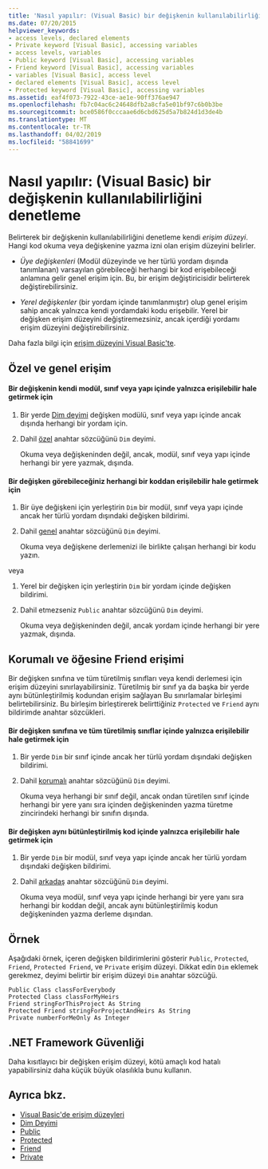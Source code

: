 ```yaml
---
title: 'Nasıl yapılır: (Visual Basic) bir değişkenin kullanılabilirliğini denetleme'
ms.date: 07/20/2015
helpviewer_keywords:
- access levels, declared elements
- Private keyword [Visual Basic], accessing variables
- access levels, variables
- Public keyword [Visual Basic], accessing variables
- Friend keyword [Visual Basic], accessing variables
- variables [Visual Basic], access level
- declared elements [Visual Basic], access level
- Protected keyword [Visual Basic], accessing variables
ms.assetid: eaf4f073-7922-43ce-ae1e-90ff376ae947
ms.openlocfilehash: fb7c04ac6c24648dfb2a8cfa5e01bf97c6b0b3be
ms.sourcegitcommit: bce0586f0cccaae6d6cbd625d5a7b824d1d3de4b
ms.translationtype: MT
ms.contentlocale: tr-TR
ms.lasthandoff: 04/02/2019
ms.locfileid: "58841699"
---
```

# <a name="how-to-control-the-availability-of-a-variable-visual-basic"></a>Nasıl yapılır: (Visual Basic) bir değişkenin kullanılabilirliğini denetleme
Belirterek bir değişkenin kullanılabilirliğini denetleme kendi *erişim düzeyi*. Hangi kod okuma veya değişkenine yazma izni olan erişim düzeyini belirler.  
  
-   *Üye değişkenleri* (Modül düzeyinde ve her türlü yordam dışında tanımlanan) varsayılan görebileceği herhangi bir kod erişebileceği anlamına gelir genel erişim için. Bu, bir erişim değiştiricisidir belirterek değiştirebilirsiniz.  
  
-   *Yerel değişkenler* (bir yordam içinde tanımlanmıştır) olup genel erişim sahip ancak yalnızca kendi yordamdaki kodu erişebilir. Yerel bir değişken erişim düzeyini değiştiremezsiniz, ancak içerdiği yordamı erişim düzeyini değiştirebilirsiniz.  
  
 Daha fazla bilgi için [erişim düzeyini Visual Basic'te](../../../../visual-basic/programming-guide/language-features/declared-elements/access-levels.md).  
  
## <a name="private-and-public-access"></a>Özel ve genel erişim  
  
#### <a name="to-make-a-variable-accessible-only-from-within-its-module-class-or-structure"></a>Bir değişkenin kendi modül, sınıf veya yapı içinde yalnızca erişilebilir hale getirmek için  
  
1.  Bir yerde [Dim deyimi](../../../../visual-basic/language-reference/statements/dim-statement.md) değişken modülü, sınıf veya yapı içinde ancak dışında herhangi bir yordam için.  
  
2.  Dahil [özel](../../../../visual-basic/language-reference/modifiers/private.md) anahtar sözcüğünü `Dim` deyimi.  
  
     Okuma veya değişkeninden değil, ancak, modül, sınıf veya yapı içinde herhangi bir yere yazmak, dışında.  
  
#### <a name="to-make-a-variable-accessible-from-any-code-that-can-see-it"></a>Bir değişken görebileceğiniz herhangi bir koddan erişilebilir hale getirmek için  
  
1.  Bir üye değişkeni için yerleştirin `Dim` bir modül, sınıf veya yapı içinde ancak her türlü yordam dışındaki değişken bildirimi.  
  
2.  Dahil [genel](../../../../visual-basic/language-reference/modifiers/public.md) anahtar sözcüğünü `Dim` deyimi.  
  
     Okuma veya değişkene derlemenizi ile birlikte çalışan herhangi bir kodu yazın.  
  
 veya  
  
1.  Yerel bir değişken için yerleştirin `Dim` bir yordam içinde değişken bildirimi.  
  
2.  Dahil etmezseniz `Public` anahtar sözcüğünü `Dim` deyimi.  
  
     Okuma veya değişkeninden değil, ancak yordam içinde herhangi bir yere yazmak, dışında.  
  
## <a name="protected-and-friend-access"></a>Korumalı ve öğesine Friend erişimi  
 Bir değişken sınıfına ve tüm türetilmiş sınıfları veya kendi derlemesi için erişim düzeyini sınırlayabilirsiniz. Türetilmiş bir sınıf ya da başka bir yerde aynı bütünleştirilmiş kodundan erişim sağlayan Bu sınırlamalar birleşimi belirtebilirsiniz. Bu birleşim birleştirerek belirttiğiniz `Protected` ve `Friend` aynı bildirimde anahtar sözcükleri.  
  
#### <a name="to-make-a-variable-accessible-only-from-within-its-class-and-any-derived-classes"></a>Bir değişken sınıfına ve tüm türetilmiş sınıflar içinde yalnızca erişilebilir hale getirmek için  
  
1.  Bir yerde `Dim` bir sınıf içinde ancak her türlü yordam dışındaki değişken bildirimi.  
  
2.  Dahil [korumalı](../../../../visual-basic/language-reference/modifiers/protected.md) anahtar sözcüğünü `Dim` deyimi.  
  
     Okuma veya herhangi bir sınıf değil, ancak ondan türetilen sınıf içinde herhangi bir yere yanı sıra içinden değişkeninden yazma türetme zincirindeki herhangi bir sınıfın dışında.  
  
#### <a name="to-make-a-variable-accessible-only-from-within-the-same-assembly"></a>Bir değişken aynı bütünleştirilmiş kod içinde yalnızca erişilebilir hale getirmek için  
  
1.  Bir yerde `Dim` bir modül, sınıf veya yapı içinde ancak her türlü yordam dışındaki değişken bildirimi.  
  
2.  Dahil [arkadaş](../../../../visual-basic/language-reference/modifiers/friend.md) anahtar sözcüğünü `Dim` deyimi.  
  
     Okuma veya modül, sınıf veya yapı içinde herhangi bir yere yanı sıra herhangi bir koddan değil, ancak aynı bütünleştirilmiş kodun değişkeninden yazma derleme dışından.  
  
## <a name="example"></a>Örnek  
 Aşağıdaki örnek, içeren değişken bildirimlerini gösterir `Public`, `Protected`, `Friend`, `Protected Friend`, ve `Private` erişim düzeyi. Dikkat edin `Dim` eklemek gerekmez, deyimi belirtir bir erişim düzeyi `Dim` anahtar sözcüğü.  
  
```  
Public Class classForEverybody  
Protected Class classForMyHeirs  
Friend stringForThisProject As String  
Protected Friend stringForProjectAndHeirs As String  
Private numberForMeOnly As Integer  
```  
  
## <a name="net-framework-security"></a>.NET Framework Güvenliği  
 Daha kısıtlayıcı bir değişken erişim düzeyi, kötü amaçlı kod hatalı yapabilirsiniz daha küçük büyük olasılıkla bunu kullanın.  
  
## <a name="see-also"></a>Ayrıca bkz.

- [Visual Basic'de erişim düzeyleri](../../../../visual-basic/programming-guide/language-features/declared-elements/access-levels.md)
- [Dim Deyimi](../../../../visual-basic/language-reference/statements/dim-statement.md)
- [Public](../../../../visual-basic/language-reference/modifiers/public.md)
- [Protected](../../../../visual-basic/language-reference/modifiers/protected.md)
- [Friend](../../../../visual-basic/language-reference/modifiers/friend.md)
- [Private](../../../../visual-basic/language-reference/modifiers/private.md)
